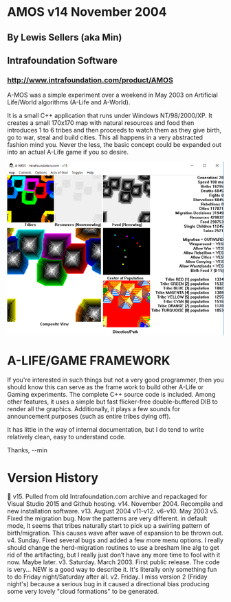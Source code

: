 # AMOS v14 November 2004
## By Lewis Sellers (aka Min)
## Intrafoundation Software
### http://www.intrafoundation.com/product/AMOS

A-MOS was a simple experiment over a weekend in May 2003 on Artificial Life/World algorithms (A-Life and A-World).

It is a small C++ application that runs under Windows NT/98/2000/XP.
It creates a small 170x170 map with natural resources and food then introduces 1 to 6 tribes and then proceeds to watch them as they give birth, go to war, steal and build cities. This all happens in a very abstracted fashion mind you. Never the less, the basic concept could be expanded out into an actual A-Life game if you so desire.

![AMOS](https://github.com/lasellers/AMOS/blob/master/screenshot1.png)

# A-LIFE/GAME FRAMEWORK
If you're interested in such things but not a very good programmer, then you should know this can serve as the frame work to build other A-Life or Gaming experiments. The complete C++ source code is included. Among other features, it uses a simple but fast flicker-free double-buffered DIB to render all the graphics.
Additionally, it plays a few sounds for announcement purposes (such as entire tribes dying off).

It has little in the way of internal documentation, but I do tend to write relatively clean, easy to understand code.

Thanks,
--min

# Version History

v15. Pulled from old Intrafoundation.com archive and repackaged for Visual Studio 2015 and Github hosting.
v14. November 2004. Recompile and new installation software.
v13. August 2004
v11-v12.
v6-v10. May 2003
v5.
Fixed the migration bug. Now the patterns are very different. in default mode,
It seems that tribes naturally start to pick up a swirling pattern of birth/migration.
This causes wave after wave of expansion to be thrown out.
v4. Sunday. Fixed several bugs and added a few more menu options. I really should change the herd-migration routines to use a bresham line alg to get rid of the artifacting, but I really just don’t have any more time to fool with it now. Maybe later.
v3. Saturday. March 2003. First public release.
The code is very... NEW is a good way to describe it.
It's literally only something fun to do Friday night/Saturday after all.
v2. Friday. I miss version 2 (Friday night's) because a serious bug in it caused a directional bias producing some very lovely "cloud formations" to be generated.
